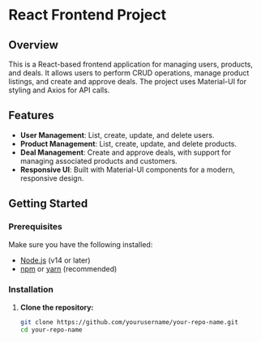 # React Frontend Project

## Overview

This is a React-based frontend application for managing users, products, and deals. It allows users to perform CRUD operations, manage product listings, and create and approve deals. The project uses Material-UI for styling and Axios for API calls.

## Features

- **User Management**: List, create, update, and delete users.
- **Product Management**: List, create, update, and delete products.
- **Deal Management**: Create and approve deals, with support for managing associated products and customers.
- **Responsive UI**: Built with Material-UI components for a modern, responsive design.

## Getting Started

### Prerequisites

Make sure you have the following installed:

- [Node.js](https://nodejs.org/en/) (v14 or later)
- [npm](https://www.npmjs.com/) or [yarn](https://classic.yarnpkg.com/) (recommended)

### Installation

1. **Clone the repository:**

   ```bash
   git clone https://github.com/yourusername/your-repo-name.git
   cd your-repo-name
   ```
